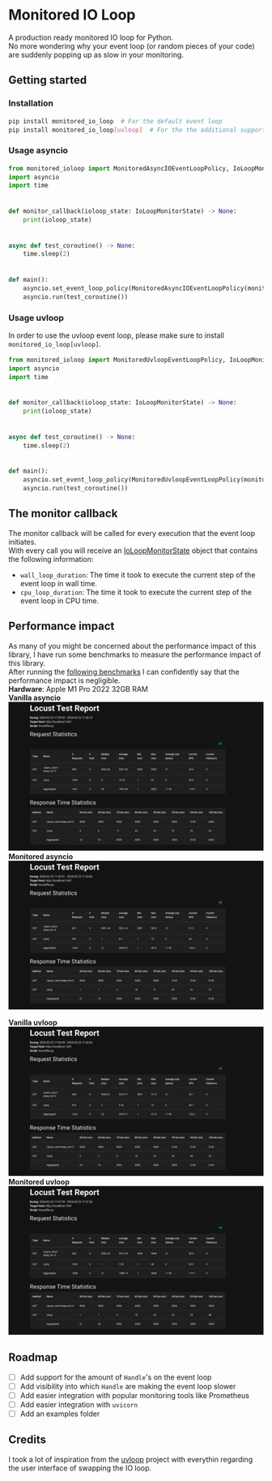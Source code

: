 # Monitored IO Loop
A production ready monitored IO loop for Python.  
No more wondering why your event loop (or random pieces of your code) are suddenly popping up as slow in your monitoring.

## Getting started
### Installation
```bash
pip install monitored_io_loop  # For the default event loop
pip install monitored_io_loop[uvloop]  # For the the additional support of the uvloop event loop
```

### Usage asyncio
```python
from monitored_ioloop import MonitoredAsyncIOEventLoopPolicy, IoLoopMonitorState
import asyncio
import time


def monitor_callback(ioloop_state: IoLoopMonitorState) -> None:
    print(ioloop_state)


async def test_coroutine() -> None:
    time.sleep(2)


def main():
    asyncio.set_event_loop_policy(MonitoredAsyncIOEventLoopPolicy(monitor_callback))
    asyncio.run(test_coroutine())
```

### Usage uvloop
In order to use the uvloop event loop, please make sure to install `monitored_io_loop[uvloop]`.
```python
from monitored_ioloop import MonitoredUvloopEventLoopPolicy, IoLoopMonitorState
import asyncio
import time


def monitor_callback(ioloop_state: IoLoopMonitorState) -> None:
    print(ioloop_state)


async def test_coroutine() -> None:
    time.sleep(2)


def main():
    asyncio.set_event_loop_policy(MonitoredUvloopEventLoopPolicy(monitor_callback))
    asyncio.run(test_coroutine())

```

## The monitor callback
The monitor callback will be called for every execution that the event loop initiates.  
With every call you will receive an [IoLoopMonitorState](monitored_ioloop/types.py) object that contains the following information:
- `wall_loop_duration`: The time it took to execute the current step of the event loop in wall time.
- `cpu_loop_duration`: The time it took to execute the current step of the event loop in CPU time.


## Performance impact
As many of you might be concerned about the performance impact of this library, I have run some benchmarks to measure the performance impact of this library.  
After running the [following benchmarks](stress_tests) I can confidently say that the performance impact is negligible.  
__Hardware__: Apple M1 Pro 2022 32GB RAM  
__Vanilla asyncio__
![Vanilla asyncio](stress_tests/results/asyncio.png)
__Monitored asyncio__
![Monitored asyncio](stress_tests/results/monitored_asyncio.png)

__Vanilla uvloop__
![Vanilla uvloop](stress_tests/results/uvloop.png)
__Monitored uvloop__
![Monitored uvloop](stress_tests/results/monitored_uvloop.png)

## Roadmap
- [ ] Add support for the amount of `Handle`'s on the event loop
- [ ] Add visibility into which `Handle` are making the event loop slower
- [ ] Add easier integration with popular monitoring tools like Prometheus
- [ ] Add easier integration with `uvicorn`
- [ ] Add an examples folder

## Credits
I took a lot of inspiration from the [uvloop](https://github.com/MagicStack/uvloop) project with everythin
regarding the user interface of swapping the IO loop.